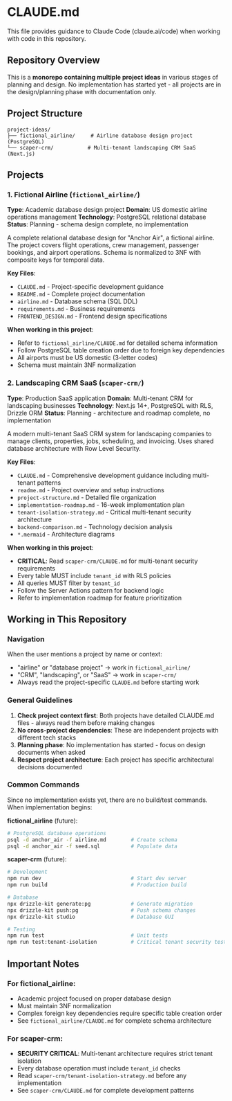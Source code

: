 # CLAUDE.md

This file provides guidance to Claude Code (claude.ai/code) when working with code in this repository.

## Repository Overview

This is a **monorepo containing multiple project ideas** in various stages of planning and design. No implementation has started yet - all projects are in the design/planning phase with documentation only.

## Project Structure

```
project-ideas/
├── fictional_airline/     # Airline database design project (PostgreSQL)
└── scaper-crm/           # Multi-tenant landscaping CRM SaaS (Next.js)
```

## Projects

### 1. Fictional Airline (`fictional_airline/`)

**Type**: Academic database design project
**Domain**: US domestic airline operations management
**Technology**: PostgreSQL relational database
**Status**: Planning - schema design complete, no implementation

A complete relational database design for "Anchor Air", a fictional airline. The project covers flight operations, crew management, passenger bookings, and airport operations. Schema is normalized to 3NF with composite keys for temporal data.

**Key Files**:
- `CLAUDE.md` - Project-specific development guidance
- `README.md` - Complete project documentation
- `airline.md` - Database schema (SQL DDL)
- `requirements.md` - Business requirements
- `FRONTEND_DESIGN.md` - Frontend design specifications

**When working in this project**:
- Refer to `fictional_airline/CLAUDE.md` for detailed schema information
- Follow PostgreSQL table creation order due to foreign key dependencies
- All airports must be US domestic (3-letter codes)
- Schema must maintain 3NF normalization

### 2. Landscaping CRM SaaS (`scaper-crm/`)

**Type**: Production SaaS application
**Domain**: Multi-tenant CRM for landscaping businesses
**Technology**: Next.js 14+, PostgreSQL with RLS, Drizzle ORM
**Status**: Planning - architecture and roadmap complete, no implementation

A modern multi-tenant SaaS CRM system for landscaping companies to manage clients, properties, jobs, scheduling, and invoicing. Uses shared database architecture with Row Level Security.

**Key Files**:
- `CLAUDE.md` - Comprehensive development guidance including multi-tenant patterns
- `readme.md` - Project overview and setup instructions
- `project-structure.md` - Detailed file organization
- `implementation-roadmap.md` - 16-week implementation plan
- `tenant-isolation-strategy.md` - Critical multi-tenant security architecture
- `backend-comparison.md` - Technology decision analysis
- `*.mermaid` - Architecture diagrams

**When working in this project**:
- **CRITICAL**: Read `scaper-crm/CLAUDE.md` for multi-tenant security requirements
- Every table MUST include `tenant_id` with RLS policies
- All queries MUST filter by `tenant_id`
- Follow the Server Actions pattern for backend logic
- Refer to implementation roadmap for feature prioritization

## Working in This Repository

### Navigation

When the user mentions a project by name or context:
- "airline" or "database project" → work in `fictional_airline/`
- "CRM", "landscaping", or "SaaS" → work in `scaper-crm/`
- Always read the project-specific `CLAUDE.md` before starting work

### General Guidelines

1. **Check project context first**: Both projects have detailed CLAUDE.md files - always read them before making changes
2. **No cross-project dependencies**: These are independent projects with different tech stacks
3. **Planning phase**: No implementation has started - focus on design documents when asked
4. **Respect project architecture**: Each project has specific architectural decisions documented

### Common Commands

Since no implementation exists yet, there are no build/test commands. When implementation begins:

**fictional_airline** (future):
```bash
# PostgreSQL database operations
psql -d anchor_air -f airline.md        # Create schema
psql -d anchor_air -f seed.sql          # Populate data
```

**scaper-crm** (future):
```bash
# Development
npm run dev                             # Start dev server
npm run build                           # Production build

# Database
npx drizzle-kit generate:pg             # Generate migration
npx drizzle-kit push:pg                 # Push schema changes
npx drizzle-kit studio                  # Database GUI

# Testing
npm run test                            # Unit tests
npm run test:tenant-isolation           # Critical tenant security tests
```

## Important Notes

### For fictional_airline:
- Academic project focused on proper database design
- Must maintain 3NF normalization
- Complex foreign key dependencies require specific table creation order
- See `fictional_airline/CLAUDE.md` for complete schema architecture

### For scaper-crm:
- **SECURITY CRITICAL**: Multi-tenant architecture requires strict tenant isolation
- Every database operation must include `tenant_id` checks
- Read `scaper-crm/tenant-isolation-strategy.md` before any implementation
- See `scaper-crm/CLAUDE.md` for complete development patterns
